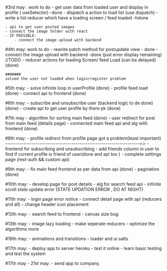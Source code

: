 #3rd may : work to do
    - get user data from loaded user and display in profile ( useSelector) -done
    - dispatch a action to load list (use dispatch)
    - write a list reducer which have a loading screen / feed loaded -hdone
     

    - api to get user posted images
    - connect the image folder with react
    - IF POSSIBLE:
        - connect the image upload with backend

#4th may: work to do
    - rewrite patch method for postupdate view - done
    - connect the image upload with backend -done (just error display remaining) //TODO
    - reducer actions for loading Screen/ feed Load (can be delayed) (done)

    #######
    solved the user not loaded when login/register problem

#5th may: 
    - solve infinite loop in userProfile (done)
    - profile feed load (done)
    - connect api to frontend (done)

#6th may:
    - subscribe and unsubscribe user (backend logic to de done) (done)
    - create api to get user profile by there pk (done)
        
#7th may
    - algorithm for sorting main feed (done)
    - user redirect for post from main feed (details page)
    - connected main feed api and alg with frontend (done)

#8th may:
    - profile redirect from profile page got a problem(least important) -------------------------------------------------------------------<>
    - frontend for subscribing and unsubscribing 
    - add friends column in user to find if current profile is friend of user(done and api too ) 
    - complete settings page (rest-auth && custom api)

#9th may:
    - fix main feed frontend as per data from api (done)
    - pagination  (done)

#10th may: 
    - develop page for post details
    - alg for search feed api
    - infinite scroll state update error (STATE UPDATION ERROR , DO AT NIGHT)

#11th may:
    - login page error notice
    - connect detail page with api (reducers and all)
    - change header icon placement

#12th may:
    - search feed to frontend
    - canvas size bug

#13th may:
    - image lazy loading
    - make seperate reducers
    - optimize the algorithms more

#16th may:
    - animations and transitions
    - loader and ui salts

#17th may:
    - deploy app to server heroku
    - test it online 
    - learn basic testing and test the system

#17th may - 21st may:
    - send app to company.